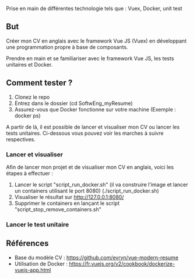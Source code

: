 Prise en main de différentes technologie tels que : Vuex, Docker, unit test

## But

Créer mon CV en anglais avec le framework Vue JS (Vuex) en développant une programmation propre à base de composants.

Prendre en main et se familiariser avec le framework Vue JS, les tests unitaires et Docker.

## Comment tester ?

1. Clonez le repo 
2. Entrez dans le dossier (cd SoftwEng_myResume)
3. Assurez-vous que Docker fonctionne sur votre machine (Exemple : docker ps)

A partir de là, il est possible de lancer et visualiser mon CV ou lancer les tests unitaires. Ci-dessous vous pouvez voir les marches à suivre respectives.

### Lancer et visualiser 

Afin de lancer mon projet et de visualiser mon CV en anglais, voici les étapes à effectuer :

1. Lancer le script "script_run_docker.sh" (il va construire l'image et lancer un containers utilisant le port 8080) (./script_run_docker.sh)
2. Visualiser le résultat sur http://127.0.0.1:8080/
3. Supprimer le containers en lançant le script "script_stop_remove_containers.sh"

### Lancer le test unitaire



## Références

- Base du modèle CV 		: https://github.com/evryn/vue-modern-resume
- Utilisation de Docker 	: https://fr.vuejs.org/v2/cookbook/dockerize-vuejs-app.html



